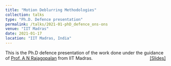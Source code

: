```yaml
---
title: "Motion Deblurring Methodologies" 
collection: talks
type: "Ph.D. Defence presentation"
permalink: /talks/2021-01-phD_defence_ons-ons
venue: "IIT Madras"
date: 2021-01-17
location: "IIT Madras, India"
---
```

<p style="text-align:left;">
   This is the Ph.D defence presentation of the work done under the guidance of <a href = "https://www.ee.iitm.ac.in/~raju/">Prof. A N Rajagopalan</a> from IIT Madras.   
    <span style="float:right;">
          <a href="https://maheshmohanmr.github.io/files/Phd_defence_np4india_ons.pdf">&#91;Slides&#93;</a>  
    </span>
</p>

